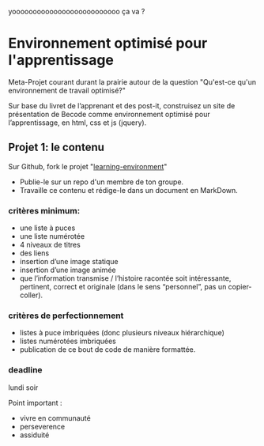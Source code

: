 yoooooooooooooooooooooooooo
ça va ?
# Environnement optimisé pour l'apprentissage

Meta-Projet courant durant la prairie autour de la question "Qu'est-ce qu'un environnement de travail optimisé?"

Sur base du livret de l’apprenant et des post-it, construisez un site de présentation de Becode comme environnement optimisé pour l’apprentissage, en html, css et js (jquery).

## Projet 1: le contenu

Sur Github, fork le projet "[learning-environment](https://github.com/becodeorg/learning-environment)"
- Publie-le sur un repo d'un membre de ton groupe.
- Travaille ce contenu et rédige-le dans un document en MarkDown.

### critères minimum:
- une liste à puces
- une liste numérotée
- 4 niveaux de titres
- des liens
- insertion d’une image statique
- insertion d’une image animée
- que l’information transmise / l’histoire racontée soit intéressante, pertinent, correct et originale (dans le sens “personnel”, pas un copier-coller).

### critères de perfectionnement

 - listes à puce imbriquées (donc plusieurs niveaux hiérarchique)
 - listes numérotées imbriquées
 - publication de ce bout de code de manière formattée.


### deadline 
lundi soir





Point important :
* vivre en communauté
* perseverence 
* assiduité 
